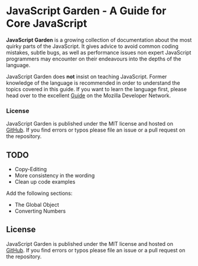 JavaScript Garden - A Guide for Core JavaScript
===============================================

**JavaScript Garden** is a growing collection of documentation about the most 
quirky parts of the JavaScript. It gives advice to avoid common coding
mistakes, subtle bugs, as well as performance issues non expert JavaScript
programmers may encounter on their endeavours into the depths of the language.

JavaScript Garden does **not** insist on teaching JavaScript. Former knowledge
of the language is recommended in order to understand the topics covered in this
guide. If you want to learn the language first, please head over to the excellent
[Guide][1] on the Mozilla Developer Network.

### License

JavaScript Garden is published under the MIT license and hosted on
[GitHub](https://github.com/BonsaiDen/JavaScript-Garden). If you find errors or
typos please file an issue or a pull request on the repository.

[1]: https://developer.mozilla.org/en/JavaScript/Guide


TODO
----

- Copy-Editing
- More consistency in the wording
- Clean up code examples

Add the following sections:

 - The Global Object
 - Converting Numbers


License
-------

JavaScript Garden is published under the MIT license and hosted on
[GitHub](https://github.com/BonsaiDen/JavaScript-Garden). If you find errors or
typos please file an issue or a pull request on the repository.

